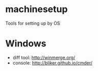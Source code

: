 machinesetup
============

Tools for setting up by OS

Windows
=======

* diff tool: http://winmerge.org/
* console: http://bliker.github.io/cmder/
